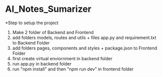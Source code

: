 # AI_Notes_Sumarizer


*Step to setup the project
1. Make 2 folder of Backend and Frontend
2. add folders models, routes and utils + files app.py and requirement.txt to Backend Folder
3. add folders pages, components and styles + package.json to Frontend Folder
4. first create virtual enviornment in backend folder
5. run app.py in backend folder
6. run "npm install" and then "npm run dev" in frontend folder



